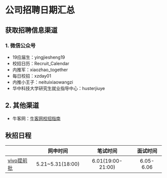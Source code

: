 # 公司招聘日期汇总
## 获取招聘信息渠道

### 1. 微信公众号

- 19应届生：yingjiesheng19
- 校招日历：Recruit_Calendar
- 内推军：xiaozhao_together
- 每日校招：xzday01
- 内推小王子：neituixiaowangzi
- 华中科技大学研究生就业指导中心：husterjiuye

## 2. 其他渠道

- 牛客网：[牛客网校招指南](https://www.nowcoder.com/activity/campus2018)

## 秋招日程

|                                                              |     网申时间     |     笔试时间      | 面试时间  |
| :----------------------------------------------------------- | :--------------: | :---------------: | :-------: |
| [vivo提前批](https://hr.vivo.com/wt/vivo/web/index/CompvivoPagerecruit_School) | 5.21~5.31(18:00) | 6.01(19:00-21:00) | 6.05-6.06 |

